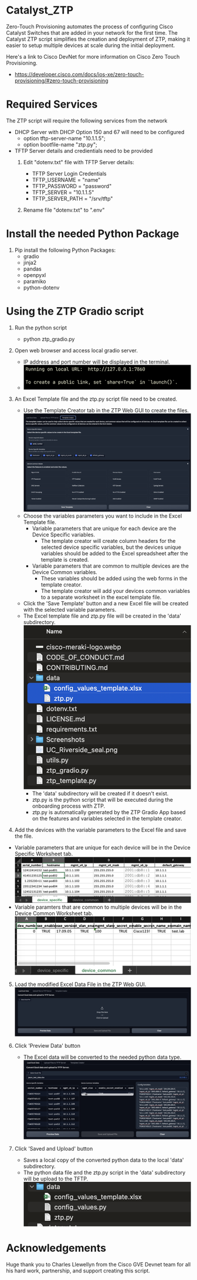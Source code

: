# Catalyst_ZTP
Zero-Touch Provisioning automates the process of configuring Cisco Catalyst Switches that are added in your network for the first time. The Catalyst ZTP script simplifies the creation and deployment of ZTP, making it easier to setup multiple devices at scale during the initial deployment.

Here's a link to Cisco DevNet for more information on Cisco Zero Touch Provisioning.
* https://developer.cisco.com/docs/ios-xe/zero-touch-provisioning/#zero-touch-provisioning


# Required Services
The ZTP script will require the following services from the network
* DHCP Server with DHCP Option 150 and 67 will need to be configured
   * option tftp-server-name "10.1.1.5";
   * option bootfile-name "ztp.py";
* TFTP Server details and credientials need to be provided
  1. Edit "dotenv.txt" file with TFTP Server details:
      * TFTP Server Login Credentials
      * TFTP_USERNAME = "name"
      * TFTP_PASSWORD = "password"
      * TFTP_SERVER = "10.1.1.5"
      * TFTP_SERVER_PATH = "/srv/tftp"
  
  2.  Rename file "dotenv.txt" to ".env"


# Install the needed Python Package
1.  Pip install the following Python Packages:
    * gradio
    * jinja2
    * pandas
    * openpyxl
    * paramiko
    * python-dotenv


# Using the ZTP Gradio script
1. Run the python script
    * python ztp_gradio.py

2.  Open web browser and access local gradio server. 
    * IP address and port number will be displayed in the terminal.
    * ![gradio_url](https://github.com/jtsu/Catalyst_ZTP/blob/main/Screenshots/gradio_url.png?raw=true)

3.  An Excel Template file and the ztp.py script file need to be created.
    * Use the Template Creator tab in the ZTP Web GUI to create the files.
    ![template_creator](https://github.com/jtsu/Catalyst_ZTP/blob/main/Screenshots/template_creator.png?raw=true)
    * Choose the variables parameters you want to include in the Excel Template file.
       * Variable parameters that are unique for each device are the Device Specific variables.
          * The template creator will create column headers for the selected device specific variables, but the devices unique variables should be added to the Excel spreadsheet after the template is created. 
       * Variable parameters that are common to multiple devices are the Device Common variables.
          * These variables should be added using the web forms in the template creator.
          * The template creator will add your devices common variables to a separate worksheet in the excel template file.
    * Click the 'Save Template' button and a new Excel file will be created with the selected variable parameters. 
    * The Excel template file and ztp.py file will be created in the 'data' subdirectory.
      ![gradio_url](https://github.com/jtsu/Catalyst_ZTP/blob/main/Screenshots/data_subdir.png?raw=true)
       * The 'data' subdirectory will be created if it doesn't exist.
       * ztp.py is the python script that will be executed during the onboarding process with ZTP.
       * ztp.py is automatically generated by the ZTP Gradio App based on the features and variables selected in the template creator.


4.  Add the devices with the variable parameters to the Excel file and save the file.
   * Variable parameters that are unique for each device will be in the Device Specific Worksheet tab.    
   ![gradio_url](https://github.com/jtsu/Catalyst_ZTP/blob/main/Screenshots/excel_specific.png?raw=true)
   * Variable paramters that are common to multiple devices will be in the Device Common Worksheet tab.
    ![gradio_url](https://github.com/jtsu/Catalyst_ZTP/blob/main/Screenshots/excel_common.png?raw=true)
  
5.  Load the modified Excel Data File in the ZTP Web GUI.
    ![load_data](https://github.com/jtsu/Catalyst_ZTP/blob/main/Screenshots/load_data.png?raw=true)
   
6.  Click 'Preview Data' button
    * The Excel data will be converted to the needed python data type.
   ![gradio_url](https://github.com/jtsu/Catalyst_ZTP/blob/main/Screenshots/data_loaded.png?raw=true)

7.  Click 'Saved and Upload' button
    * Saves a local copy of the converted python data to the local 'data' subdirectory.
    * The python data file and the ztp.py script in the 'data' subdirectory will be upload to the TFTP.
    ![gradio_url](https://github.com/jtsu/Catalyst_ZTP/blob/main/Screenshots/data_subdir2.png?raw=true)


# Acknowledgements
Huge thank you to Charles Llewellyn from the Cisco GVE Devnet team for all his hard work, partnership, and support creating this script.


